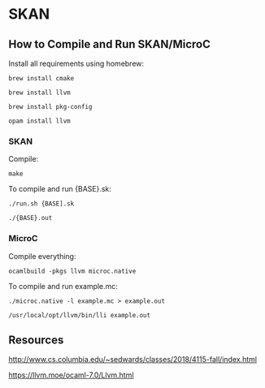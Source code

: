 # SKAN

## How to Compile and Run SKAN/MicroC

Install all requirements using homebrew:

```brew install cmake```

```brew install llvm```

```brew install pkg-config```

```opam install llvm```

### SKAN

Compile:

```make```

To compile and run {BASE}.sk:

```./run.sh {BASE].sk```

```./{BASE}.out```

### MicroC 

Compile everything:

```ocamlbuild -pkgs llvm microc.native```

To compile and run example.mc:

```./microc.native -l example.mc > example.out```

```/usr/local/opt/llvm/bin/lli example.out```

## Resources

http://www.cs.columbia.edu/~sedwards/classes/2018/4115-fall/index.html

https://llvm.moe/ocaml-7.0/Llvm.html
